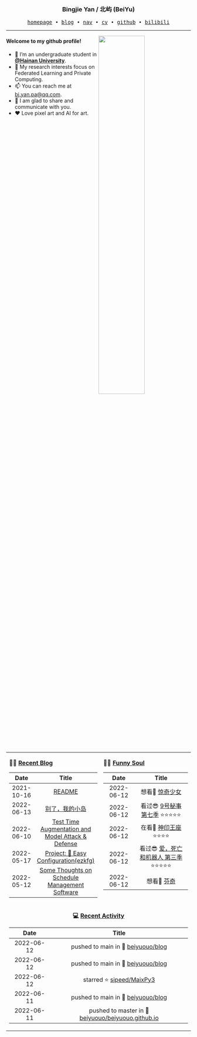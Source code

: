 <h3 align="center"> Bingjie Yan / 北屿 (BeiYu) </h3>


<p align="center">
  <samp>
    <a href="https://www.bj-yan.top/">homepage</a> ∙
    <a href="https://blog.bj-yan.top/">blog</a> ∙
    <a href="https://nav.bj-yan.top/">nav</a> ∙
    <a href="https://www.bj-yan.top/pdf/cv_en.pdf">cv</a> ∙ 
    <a href="https://github.com/beiyuouo">github</a> ∙ 
    <a href="https://space.bilibili.com/23511429">bilibili</a>
  </samp>
</p>


---

<img align="right" src="https://github-readme-stats.vercel.app/api?username=beiyuouo&show_icons=true&hide_border=true" width="50%">


#### Welcome to my github profile!
<!-- languages:start -->
<!-- prettier-ignore-start -->
<!-- markdownlint-disable -->
- 🔭 I’m an undergraduate student in [**@Hainan University**](https://ha.hainanu.edu.cn/home2020/).
- 🌱 My research interests focus on Federated Learning and Private Computing.
- 📫 You can reach me at [bj.yan.pa@qq.com](mailto:bj.yan.pa@qq.com).
- 🎨 I am glad to share and communicate with you.
- ❤️ Love pixel art and AI for art.
<!-- markdownlint-restore -->
<!-- prettier-ignore-end -->
<!-- languages:end -->

<table width="100%" align="center" padding="0" margin="0">
<tr>
<td valign="top" width="50%">

**🤹‍♀️ <a href="https://blog.bj-yan.top/" target="_blank">Recent Blog</a>**

<!-- START_SECTION:blog -->
| Date | Title |
| :-: | :---: |
| 2021-10-16 | <a href='https://blog.bj-yan.top/p/readme/' target='_blank'>README</a> |
| 2022-06-13 | <a href='https://blog.bj-yan.top/p/misc-good-bye-hainan/' target='_blank'>别了，我的小岛</a> |
| 2022-06-10 | <a href='https://blog.bj-yan.top/p/blog-hcaptcha-test-time-augmentation-and-model-attack-defense/' target='_blank'>Test Time Augmentation and Model Attack & Defense</a> |
| 2022-05-17 | <a href='https://blog.bj-yan.top/p/blog-project-ezkfg/' target='_blank'>Project: 🍕 Easy Configuration(ezkfg)</a> |
| 2022-05-12 | <a href='https://blog.bj-yan.top/p/blog-some-thoughts-on-schedule-management-software/' target='_blank'>Some Thoughts on Schedule Management Software</a> |
<!-- END_SECTION:blog -->
</td>
<td valign="top" width="50%">

**🤾‍♂️ <a href="https://blog.bj-yan.top/" target="_blank">Funny Soul</a>**

<!-- START_SECTION:douban -->
| Date | Title |
| :-: | :---: |
| 2022-06-12 | 想看🤔 <a href='http://movie.douban.com/subject/26358321/' target='_blank'>惊奇少女</a>  |
| 2022-06-12 | 看过😎 <a href='http://movie.douban.com/subject/34988710/' target='_blank'>9号秘事 第七季</a> ⭐⭐⭐⭐⭐ |
| 2022-06-12 | 在看👀 <a href='http://movie.douban.com/subject/35755307/' target='_blank'>神印王座</a> ⭐⭐⭐⭐ |
| 2022-06-12 | 看过😎 <a href='http://movie.douban.com/subject/35436582/' target='_blank'>爱，死亡和机器人 第三季</a> ⭐⭐⭐⭐⭐ |
| 2022-06-12 | 想看🤔 <a href='http://movie.douban.com/subject/26897885/' target='_blank'>芬奇</a>  |
<!-- END_SECTION:douban -->
</td>
</tr>
<tr>
<td align="center" width="100%" colspan="2">

**💻 <a href="https://github.com/beiyuouo" target="_blank">Recent Activity</a>**

<!-- START_SECTION:github -->
| Date | Title |
| :-: | :---: |
| 2022-06-12 | pushed to main in 📌 [beiyuouo/blog](https://github.com/beiyuouo/blog/compare/2571488ebd...af1bd0be4e) |
| 2022-06-12 | pushed to main in 📌 [beiyuouo/blog](https://github.com/beiyuouo/blog/compare/d116bc4bad...2571488ebd) |
| 2022-06-12 | starred ⭐ [sipeed/MaixPy3](https://github.com/sipeed/MaixPy3) |
| 2022-06-11 | pushed to main in 📌 [beiyuouo/blog](https://github.com/beiyuouo/blog/compare/983287149c...d116bc4bad) |
| 2022-06-11 | pushed to master in 📌 [beiyuouo/beiyuouo.github.io](https://github.com/beiyuouo/beiyuouo.github.io/compare/9c245c54d3...823efdea21) |
<!-- END_SECTION:github -->

</td>
</tr>
</table>
